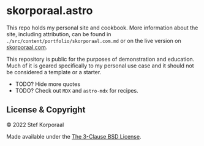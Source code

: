 # skorporaal.astro

This repo holds my personal site and cookbook. More information about the site, including attribution, can be found in `./src/content/portfolio/skorporaal.com.md` or on the live version on [skorporaal.com](https://skorporaal.com/portfolio/skorporaalcom/).

This repository is public for the purposes of demonstration and education. Much of it is geared specifically to my personal use case and it should not be considered a template or a starter.

- TODO? Hide more quotes
- TODO? Check out `MDX` and `astro-mdx` for recipes.

## License & Copyright

© 2022 Stef Korporaal

Made available under the [The 3-Clause BSD License](https://opensource.org/licenses/BSD-3-Clause).
